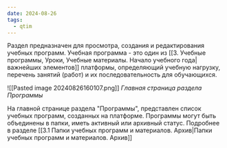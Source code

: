 ```yaml
---
date: 2024-08-26
tags:
  - qtim
---
```

Раздел предназначен для просмотра, создания и редактирования учебных программ. Учебная программа - это один из [[3. Учебные программы, Уроки, Учебные материалы. Начало учебного года|важнейших элементов]] платформы, определяющий учебную нагрузку, перечень занятий (работ) и их последовательность для обучающихся.

![[Pasted image 20240826160107.png]]
*Главная страница раздела Программы*

На главной странице раздела "Программы", представлен список учебных программ, созданных на платформе. Программы могут быть объединены в папки, иметь активный или архивный статус. Подробнее в разделе [[3.1 Папки учебных программ и материалов. Архив|Папки учебных программ и материалов. Архив]]